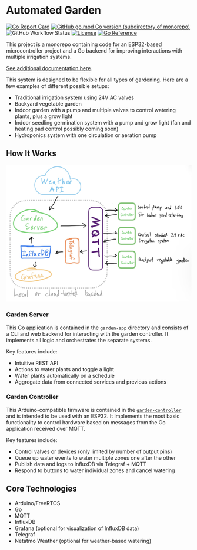 # Automated Garden

[![Go Report Card](https://goreportcard.com/badge/github.com/calvinmclean/automated-garden)](https://goreportcard.com/report/github.com/calvinmclean/automated-garden)
[![GitHub go.mod Go version (subdirectory of monorepo)](https://img.shields.io/github/go-mod/go-version/calvinmclean/automated-garden?filename=garden-app%2Fgo.mod)](https://github.com/calvinmclean/automated-garden/blob/main/garden-app/go.mod)
![GitHub Workflow Status](https://img.shields.io/github/actions/workflow/status/calvinmclean/automated-garden/main.yml?branch=main)
[![License](https://img.shields.io/github/license/calvinmclean/automated-garden)](https://github.com/calvinmclean/automated-garden/blob/main/LICENSE)
[![Go Reference](https://pkg.go.dev/badge/github.com/calvinmclean/automated-garden/garden-app.svg)](https://pkg.go.dev/github.com/calvinmclean/automated-garden/garden-app)

This project is a monorepo containing code for an ESP32-based microcontroller project and a Go backend for improving interactions with multiple irrigation systems.

[See additional documentation here](https://calvinmclean.github.io/automated-garden).

This system is designed to be flexible for all types of gardening. Here are a few examples of different possible setups:
  - Traditional irrigation system using 24V AC valves
  - Backyard vegetable garden
  - Indoor garden with a pump and multiple valves to control watering plants, plus a grow light
  - Indoor seedling germination system with a pump and grow light (fan and heating pad control possibly coming soon)
  - Hydroponics system with one circulation or aeration pump

## How It Works

![Garden](docs/_images/FlowDiagram.png?raw=true)

### Garden Server
This Go application is contained in the [`garden-app`](./garden-app) directory and consists of a CLI and web backend for interacting with the garden controller. It implements all logic and orchestrates the separate systems.

Key features include:
  - Intuitive REST API
  - Actions to water plants and toggle a light
  - Water plants automatically on a schedule
  - Aggregate data from connected services and previous actions

### Garden Controller
This Arduino-compatible firmware is contained in the [`garden-controller`](./garden-controller) and is intended to be used with an ESP32. It implements the most basic functionality to control hardware based on messages from the Go application received over MQTT.

Key features include:
  - Control valves or devices (only limited by number of output pins)
  - Queue up water events to water multiple zones one after the other
  - Publish data and logs to InfluxDB via Telegraf + MQTT
  - Respond to buttons to water individual zones and cancel watering

## Core Technologies
- Arduino/FreeRTOS
- Go
- MQTT
- InfluxDB
- Grafana (optional for visualization of InfluxDB data)
- Telegraf
- Netatmo Weather (optional for weather-based watering)
